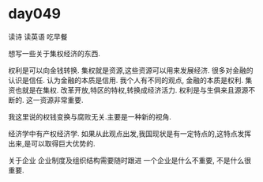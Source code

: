 # day049
读诗
读英语
吃早餐

想写一些关于集权经济的东西.

权利是可以向金钱转换. 集权就是资源,这些资源可以用来发展经济.
很多对金融的认识是信任. 认为金融的本质是信用.
我个人有不同的观点, 金融的本质是权利. 集资也就是在集权.
改革开放,特区的特权,转换成经济活力.
权利是与生俱来且源源不断的. 这一资源非常重要.

我这里说的权钱变换与腐败无关.主要是一种新的视角.

经济学中有产权经济学. 如果从此观点出发,我国现状是有一定特点的,这特点发挥出来,是可以取得巨大优势的.


关于企业
企业制度及组织结构需要随时跟进
一个企业是什么不重要, 不是什么很重要.

